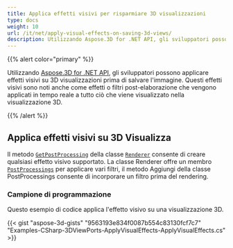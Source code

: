 ```yaml
---
title: Applica effetti visivi per risparmiare 3D visualizzazioni
type: docs
weight: 10
url: /it/net/apply-visual-effects-on-saving-3d-views/
description: Utilizzando Aspose.3D for .NET API, gli sviluppatori possono applicare effetti visivi su 3D visualizzazioni prima di salvare l'immagine. Questi effetti visivi sono noti anche come effetti o filtri post-elaborazione che vengono applicati in tempo reale a tutto ciò che viene visualizzato nella visualizzazione 3D.
---
```

{{% alert color="primary" %}}

Utilizzando [Aspose.3D for .NET API](https://products.aspose.com/3d/net/), gli sviluppatori possono applicare effetti visivi su 3D visualizzazioni prima di salvare l'immagine. Questi effetti visivi sono noti anche come effetti o filtri post-elaborazione che vengono applicati in tempo reale a tutto ciò che viene visualizzato nella visualizzazione 3D.

{{% /alert %}}
##  **Applica effetti visivi su 3D Visualizza**
Il metodo [`GetPostProcessing`](https://reference.aspose.com/3d/net/aspose.threed.render/renderer/methods/getpostprocessing) della classe [`Renderer`](https://reference.aspose.com/3d/net/aspose.threed.render/renderer) consente di creare qualsiasi effetto visivo supportato. La classe Renderer offre un membro [`PostProcessings`](https://reference.aspose.com/3d/net/aspose.threed.render/renderer/properties/postprocessings) per applicare vari filtri, il metodo Aggiungi della classe PostProcessings consente di incorporare un filtro prima del rendering.
###  **Campione di programmazione**
Questo esempio di codice applica l'effetto visivo su una visualizzazione 3D.

{{< gist "aspose-3d-gists" "9563193e834f0087b554c83130fcf7c7" "Examples-CSharp-3DViewPorts-ApplyVisualEffects-ApplyVisualEffects.cs" >}}
